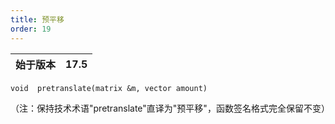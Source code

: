 ```yaml
---
title: 预平移
order: 19
---
```

| 始于版本 | 17.5 |
| --- | --- |

`void  pretranslate(matrix &m, vector amount)`

（注：保持技术术语"pretranslate"直译为"预平移"，函数签名格式完全保留不变）